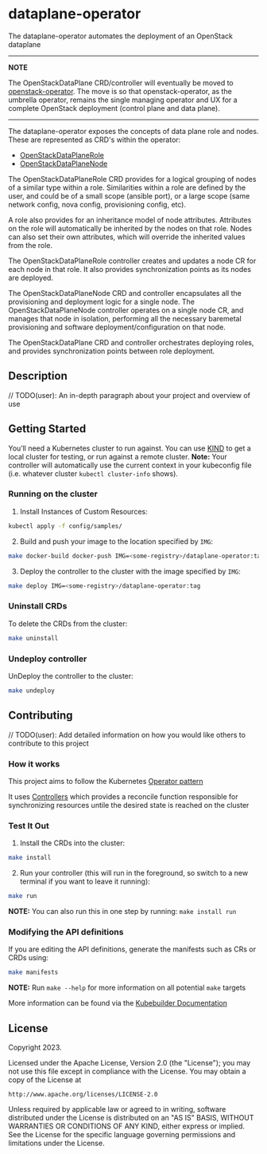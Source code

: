 # dataplane-operator
The dataplane-operator automates the deployment of an OpenStack dataplane

---
**NOTE**

The OpenStackDataPlane CRD/controller will eventually be moved to
[openstack-operator](https://github.com/openstack-k8s-operator/openstack-operator).
The move is so that openstack-operator, as the umbrella operator, remains the
single managing operator and UX for a complete OpenStack deployment
(control plane and data plane).

---

The dataplane-operator exposes the concepts of data plane role and nodes. These
are represented as CRD's within the operator:

* [OpenStackDataPlaneRole](https://github.com/openstack-k8s-operators/dataplane-operator/blob/main/config/crd/bases/dataplane.openstack.org_openstackdataplaneroles.yaml)
* [OpenStackDataPlaneNode](https://github.com/openstack-k8s-operators/dataplane-operator/blob/main/config/crd/bases/dataplane.openstack.org_openstackdataplanenodes.yaml)

The OpenStackDataPlaneRole CRD provides for a logical grouping of nodes of a
similar type within a role.  Similarities within a role are defined by the
user, and could be of a small scope (ansible port), or a large scope (same
network config, nova config, provisioning config, etc).

A role also provides for an inheritance model of node attributes. Attributes on
the role will automatically be inherited by the nodes on that role. Nodes can
also set their own attributes, which will override the inherited values from
the role.

The OpenStackDataPlaneRole controller creates and updates a node CR for each
node in that role. It also provides synchronization points as its nodes are
deployed.

The OpenStackDataPlaneNode CRD and controller encapsulates all the provisioning
and deployment logic for a single node. The OpenStackDataPlaneNode controller
operates on a single node CR, and manages that node in isolation, performing
all the necessary baremetal provisioning and software deployment/configuration
on that node.

The OpenStackDataPlane CRD and controller orchestrates deploying roles, and
provides synchronization points between role deployment.

## Description
// TODO(user): An in-depth paragraph about your project and overview of use

## Getting Started
You’ll need a Kubernetes cluster to run against. You can use [KIND](https://sigs.k8s.io/kind) to get a local cluster for testing, or run against a remote cluster.
**Note:** Your controller will automatically use the current context in your kubeconfig file (i.e. whatever cluster `kubectl cluster-info` shows).

### Running on the cluster
1. Install Instances of Custom Resources:

```sh
kubectl apply -f config/samples/
```

2. Build and push your image to the location specified by `IMG`:

```sh
make docker-build docker-push IMG=<some-registry>/dataplane-operator:tag
```

3. Deploy the controller to the cluster with the image specified by `IMG`:

```sh
make deploy IMG=<some-registry>/dataplane-operator:tag
```

### Uninstall CRDs
To delete the CRDs from the cluster:

```sh
make uninstall
```

### Undeploy controller
UnDeploy the controller to the cluster:

```sh
make undeploy
```

## Contributing
// TODO(user): Add detailed information on how you would like others to contribute to this project

### How it works
This project aims to follow the Kubernetes [Operator pattern](https://kubernetes.io/docs/concepts/extend-kubernetes/operator/)

It uses [Controllers](https://kubernetes.io/docs/concepts/architecture/controller/)
which provides a reconcile function responsible for synchronizing resources untile the desired state is reached on the cluster

### Test It Out
1. Install the CRDs into the cluster:

```sh
make install
```

2. Run your controller (this will run in the foreground, so switch to a new terminal if you want to leave it running):

```sh
make run
```

**NOTE:** You can also run this in one step by running: `make install run`

### Modifying the API definitions
If you are editing the API definitions, generate the manifests such as CRs or CRDs using:

```sh
make manifests
```

**NOTE:** Run `make --help` for more information on all potential `make` targets

More information can be found via the [Kubebuilder Documentation](https://book.kubebuilder.io/introduction.html)

## License

Copyright 2023.

Licensed under the Apache License, Version 2.0 (the "License");
you may not use this file except in compliance with the License.
You may obtain a copy of the License at

    http://www.apache.org/licenses/LICENSE-2.0

Unless required by applicable law or agreed to in writing, software
distributed under the License is distributed on an "AS IS" BASIS,
WITHOUT WARRANTIES OR CONDITIONS OF ANY KIND, either express or implied.
See the License for the specific language governing permissions and
limitations under the License.
